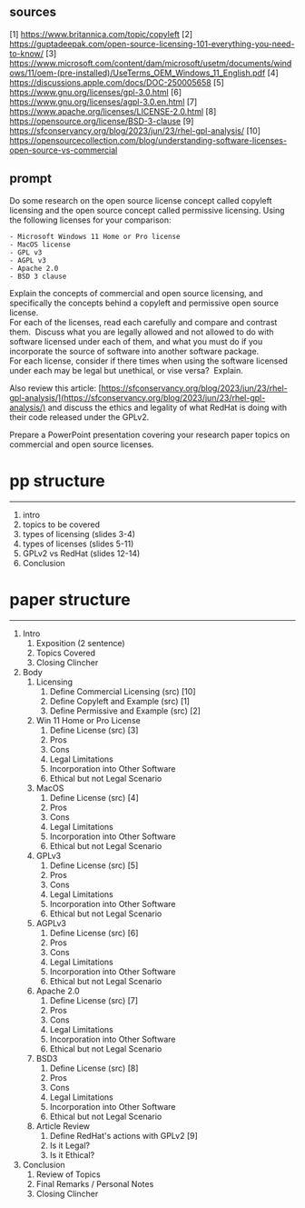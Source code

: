 sources
--------------------
[1] https://www.britannica.com/topic/copyleft
[2] https://guptadeepak.com/open-source-licensing-101-everything-you-need-to-know/
[3] https://www.microsoft.com/content/dam/microsoft/usetm/documents/windows/11/oem-(pre-installed)/UseTerms_OEM_Windows_11_English.pdf
[4] https://discussions.apple.com/docs/DOC-250005658
[5] https://www.gnu.org/licenses/gpl-3.0.html
[6] https://www.gnu.org/licenses/agpl-3.0.en.html
[7] https://www.apache.org/licenses/LICENSE-2.0.html
[8] https://opensource.org/license/BSD-3-clause
[9] https://sfconservancy.org/blog/2023/jun/23/rhel-gpl-analysis/
[10] https://opensourcecollection.com/blog/understanding-software-licenses-open-source-vs-commercial

prompt
---------------------
Do some research on the open source license concept called copyleft licensing and the open source concept called permissive licensing.
Using the following licenses for your comparison:
    
    - Microsoft Windows 11 Home or Pro license
    - MacOS license
    - GPL v3
    - AGPL v3
    - Apache 2.0
    - BSD 3 clause
    
Explain the concepts of commercial and open source licensing, and specifically the concepts behind a copyleft and permissive open source license.  
For each of the licenses, read each carefully and compare and contrast them.  Discuss what you are legally allowed and not allowed to do with software licensed under each of them, and what you must do if you incorporate the source of software into another software package.   
For each license, consider if there times when using the software licensed under each may be legal but unethical, or vise versa?  Explain.
    
Also review this article: [https://sfconservancy.org/blog/2023/jun/23/rhel-gpl-analysis/](https://sfconservancy.org/blog/2023/jun/23/rhel-gpl-analysis/) and discuss the ethics and legality of what RedHat is doing with their code released under the GPLv2.
    
Prepare a PowerPoint presentation covering your research paper topics on commercial and open source licenses.  


# pp structure
------------------------
1. intro
2. topics to be covered
3. types of licensing (slides 3-4)
4. types of licenses (slides 5-11)
5. GPLv2 vs RedHat (slides 12-14)
6. Conclusion

# paper structure
-------------------------
1. Intro
	1. Exposition (2 sentence)
	2. Topics Covered
	3. Closing Clincher
2. Body
	1. Licensing
		1. Define Commercial Licensing (src) [10]
		2. Define Copyleft and Example (src) [1]
		3. Define Permissive and Example (src) [2]
	2. Win 11 Home or Pro License
		1. Define License (src) [3]
		2. Pros
		3. Cons
		4. Legal Limitations
		5. Incorporation into Other Software
		6. Ethical but not Legal Scenario
	3. MacOS
		1. Define License (src) [4]
		2. Pros
		3. Cons
		4. Legal Limitations
		5. Incorporation into Other Software
		6. Ethical but not Legal Scenario
	4. GPLv3
		1. Define License (src) [5]
		2. Pros
		3. Cons
		4. Legal Limitations
		5. Incorporation into Other Software
		6. Ethical but not Legal Scenario
	5. AGPLv3
		1. Define License (src) [6]
		2. Pros
		3. Cons
		4. Legal Limitations
		5. Incorporation into Other Software
		6. Ethical but not Legal Scenario
	6. Apache 2.0
		1. Define License (src) [7]
		2. Pros
		3. Cons
		4. Legal Limitations
		5. Incorporation into Other Software
		6. Ethical but not Legal Scenario
	7. BSD3
		1. Define License (src) [8]
		2. Pros
		3. Cons
		4. Legal Limitations
		5. Incorporation into Other Software
		6. Ethical but not Legal Scenario
	8. Article Review
		1. Define RedHat's actions with GPLv2 [9]
		2. Is it Legal?
		3. Is it Ethical?
3. Conclusion
	1. Review of Topics
	2. Final Remarks / Personal Notes
	3. Closing Clincher

